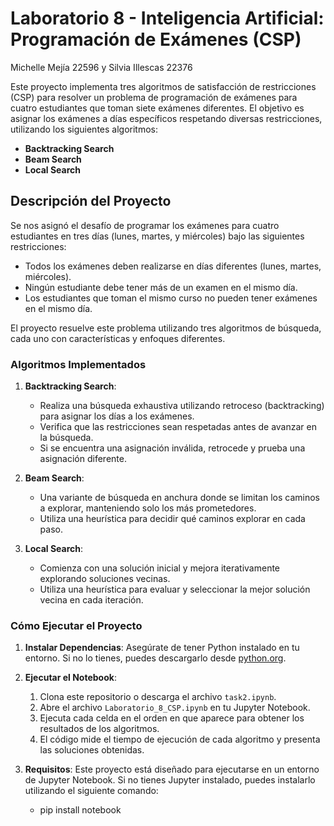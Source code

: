 # Laboratorio 8 - Inteligencia Artificial: Programación de Exámenes (CSP)
Michelle Mejía 22596 y  Silvia Illescas 22376

Este proyecto implementa tres algoritmos de satisfacción de restricciones (CSP) para resolver un problema de programación de exámenes para cuatro estudiantes que toman siete exámenes diferentes. El objetivo es asignar los exámenes a días específicos respetando diversas restricciones, utilizando los siguientes algoritmos:

- **Backtracking Search**
- **Beam Search**
- **Local Search**

## Descripción del Proyecto

Se nos asignó el desafío de programar los exámenes para cuatro estudiantes en tres días (lunes, martes, y miércoles) bajo las siguientes restricciones:
- Todos los exámenes deben realizarse en días diferentes (lunes, martes, miércoles).
- Ningún estudiante debe tener más de un examen en el mismo día.
- Los estudiantes que toman el mismo curso no pueden tener exámenes en el mismo día.

El proyecto resuelve este problema utilizando tres algoritmos de búsqueda, cada uno con características y enfoques diferentes.

### Algoritmos Implementados

1. **Backtracking Search**:
   - Realiza una búsqueda exhaustiva utilizando retroceso (backtracking) para asignar los días a los exámenes.
   - Verifica que las restricciones sean respetadas antes de avanzar en la búsqueda.
   - Si se encuentra una asignación inválida, retrocede y prueba una asignación diferente.

2. **Beam Search**:
   - Una variante de búsqueda en anchura donde se limitan los caminos a explorar, manteniendo solo los más prometedores.
   - Utiliza una heurística para decidir qué caminos explorar en cada paso.

3. **Local Search**:
   - Comienza con una solución inicial y mejora iterativamente explorando soluciones vecinas.
   - Utiliza una heurística para evaluar y seleccionar la mejor solución vecina en cada iteración.

### Cómo Ejecutar el Proyecto

1. **Instalar Dependencias**:
   Asegúrate de tener Python instalado en tu entorno. Si no lo tienes, puedes descargarlo desde [python.org](https://www.python.org/).

2. **Ejecutar el Notebook**:
   1. Clona este repositorio o descarga el archivo `task2.ipynb`.
   2. Abre el archivo `Laboratorio_8_CSP.ipynb` en tu Jupyter Notebook.
   3. Ejecuta cada celda en el orden en que aparece para obtener los resultados de los algoritmos.
   4. El código mide el tiempo de ejecución de cada algoritmo y presenta las soluciones obtenidas.

3. **Requisitos**:
   Este proyecto está diseñado para ejecutarse en un entorno de Jupyter Notebook. Si no tienes Jupyter instalado, puedes instalarlo utilizando el siguiente comando:

   - pip install notebook
